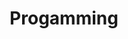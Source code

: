 ---
title: "Progamming"
layout: categories
permalink: /progamming/
author_profile: true
sidebar_main: true
---
